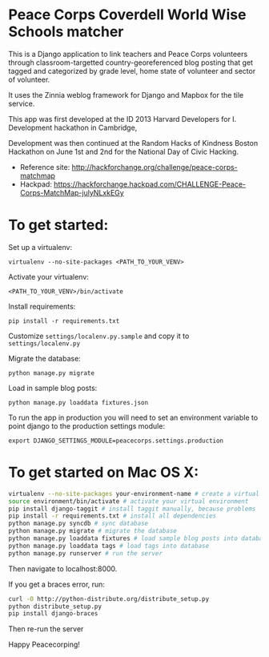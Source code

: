 Peace Corps Coverdell World Wise Schools matcher
==============================

This is a Django application to link teachers and Peace Corps volunteers through classroom-targetted country-georeferenced blog posting that get tagged and categorized by grade level, home state of volunteer and sector of volunteer.

It uses the Zinnia weblog framework for Django and Mapbox for the tile service.

This app was first developed at the ID 2013 Harvard Developers for I. Development hackathon in Cambridge, 

Development was then continued at the Random Hacks of Kindness Boston Hackathon on June 1st and 2nd for the National Day of Civic Hacking.
* Reference site: http://hackforchange.org/challenge/peace-corps-matchmap
* Hackpad: https://hackforchange.hackpad.com/CHALLENGE-Peace-Corps-MatchMap-julyNLxkEGy

To get started:
===============

Set up a virtualenv:

    virtualenv --no-site-packages <PATH_TO_YOUR_VENV>

Activate your virtualenv:

    <PATH_TO_YOUR_VENV>/bin/activate

Install requirements:

    pip install -r requirements.txt

Customize ``settings/localenv.py.sample`` and copy it to ``settings/localenv.py``

Migrate the database:

    python manage.py migrate

Load in sample blog posts:

    python manage.py loaddata fixtures.json

To run the app in production you will need to set an environment variable to 
point django to the production settings module:

    export DJANGO_SETTINGS_MODULE=peacecorps.settings.production

To get started on Mac OS X:
===========================
```sh
virtualenv --no-site-packages your-environment-name # create a virtual environment
source environment/bin/activate # activate your virtual environment
pip install django-taggit # install taggit manually, because problems
pip install -r requirements.txt # install all dependencies
python manage.py syncdb # sync database
python manage.py migrate # migrate the database
python manage.py loaddata fixtures # load sample blog posts into database
python manage.py loaddata tags # load tags into database
python manage.py runserver # run the server
```

Then navigate to localhost:8000.

If you get a braces error, run:

```sh
curl -O http://python-distribute.org/distribute_setup.py
python distribute_setup.py
pip install django-braces
```

Then re-run the server


Happy Peacecorping!
